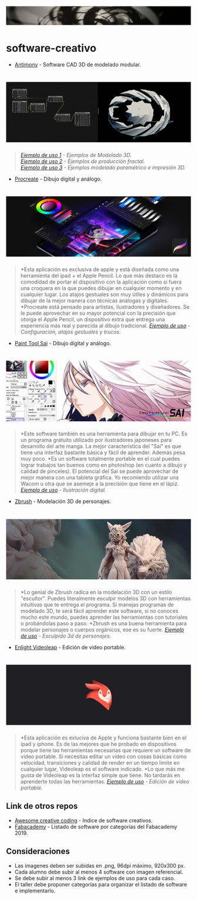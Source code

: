 # [<img src="img/header.png"/>](https://github.com/tallerintegrado2020/software-creativo)

# software-creativo


- [Antimony](https://www.mattkeeter.com/projects/antimony/3/) - Software CAD 3D de modelado modular.
# [<img src="img/antimony.png"/>](https://github.com/tallerintegrado2020/software-creativo)
>*[Ejemplo de uso 1](http://archive.fabacademy.org/archives/2016/fablabsantiago/students/391/class2.html) - Ejemplos de Modelado 3D.*  
>*[Ejemplo de uso 2](http://fabacademy.org/archives/2015/as/students/ashman.bry/week2/software_evaluation/) - Ejemplos de producción fractal.*  
>*[Ejemplo de uso 3](http://fabacademy.org/archives/2015/as/students/lee.sungeun/class05.html) - Ejemplos modelado paramétrico e impresión 3D.*  

- [Procreate](https://procreate.art/) - Dibujo digital y análogo.
# [<img src="img/procreate.jpg"/>](https://www.youtube.com/watch?v=t5J7hMOS0NM&feature=emb_logo)
>*Esta aplicación es exclusiva de apple y está diseñada como una herramienta del ipad + el Apple Pencil. Lo que más destaco es la comodidad de portar el dispositivo con la aplicación como si fuera una croquera en la que puedes dibujar en cualquier momento y en cualquier lugar. Los atajos gestuales son muy útiles y dinámicos para dibujar de la mejor manera con técnicas análogas y digitales. 
>*Procreate está pensado para artistas, ilustradores y diseñadores. Se le puede aprovechar en su mayor potencial con la precisión que otorga el Apple Pencil, un dispositivo extra que entrega una experiencia más real y parecida al dibujo tradicional.
>*[Ejemplo de uso](https://www.youtube.com/watch?v=t5J7hMOS0NM&feature=emb_logo) - Configuración, atajos gestuales y trucos.*  


- [Paint Tool Sai](http://www.mediafire.com/file/8v3b8115orc33m3/Paint_Tool_SAI_%2528bgm94%2529.rar/file) - Dibujo digital y análogo.
# [<img src="img/sai.jpg"/>](https://www.youtube.com/watch?v=F1JzWHDgDfs&feature=emb_logo)
>*Este software también es una herramienta para dibujar en tu PC. Es un programa gratuito utilizado por ilustradores japoneses para desarrollo del arte manga. La mejor característica del "Sai" es que tiene una interfaz bastante básica y fácil de aprender. Además pesa muy poco.
>*Es un software totalmente portable en el cual puedes lograr trabajos tan buenos como en photoshop (en cuanto a dibujo y calidad de pinceles).
El potencial del Sai se puede aprovechar de mejor manera con una tableta gráfica. Yo recomiendo utilizar una Wacom u otra que se asemeje a la precisión que tiene en el lápiz.
>*[Ejemplo de uso](https://www.youtube.com/watch?v=F1JzWHDgDfs&feature=emb_logo) - Ilustración digital.*  


- [Zbrush](https://www.zbrushcentral.com/) - Modelación 3D de personajes.
# [<img src="img/zbrush.jpg"/>](https://www.youtube.com/watch?v=wfO9Htk0qrU&feature=emb_logo)
>*Lo genial de Zbrush radica en la modelación 3D con un estilo "escultor". Puedes literalmente esculpir modelos 3D con herramientas intuitivas que te entrega el programa. Si manejas programas de modelado 3D, te será fácil aprender este software, si no conoces mucho este mundo, puedes aprender las herramientas con tutoriales o probándolas paso a paso.
>*Zbrush es una buena herramienta para modelar personajes o cuerpos orgánicos, ese es su fuerte.
>*[Ejemplo de uso](https://www.youtube.com/watch?v=wfO9Htk0qrU&feature=emb_logo) - Esculpido 3d de personajes.*  


- [Enlight Videoleap](http://videoleapapp.com/) - Edición de video portable.
# [<img src="img/videoleap.jpg"/>](https://www.youtube.com/watch?v=KpcbO1Cwj28&feature=emb_logo)
>*Esta aplicación es exluciva de Apple y funciona bastante bien en el ipad y iphone. Es de las mejores que he probado en dispositivos porque tiene las herramientas necesarias que requiere un software de video portable. Si necesitas editar un video con cosas básicas como velocidad, transiciones y calidad de render en un tiempo límite en cualquier lugar, Videoleap es el software indicado.
>*Lo que más me gusta de Videoleap es la interfaz simple que tiene. No tardarás en aprenderte todas las herramientas.
>*[Ejemplo de uso](https://www.youtube.com/watch?v=KpcbO1Cwj28&feature=emb_logo) - Edición de video portable.*

<!---
Referente Ignacio Saavedra
-->

## Link de otros repos

- [Awesome creative coding](https://github.com/terkelg/awesome-creative-coding) - Indice de software creativos.
- [Fabacademy](http://academy.cba.mit.edu/classes/computer_design/index.html) - Listado de software por categorías del Fabacademy 2019.

## Consideraciones
- Las imagenes deben ser subidas en .png, 96dpi máximo, 920x300 px.
- Cada alumno debe subir al menos 4 software con imagen referencial.
- Se debe subir al menos 3 link de ejemplos de uso para cada caso. 
- El taller debe proponer categorías para organizar el listado de software e implementarlo.


<!---
Este es el post completo de cada software.
- [Antimony](https://www.mattkeeter.com/projects/antimony/3/) - Software CAD 3D de modelado modular
# [<img src="img/antimony.png"/>](https://github.com/tallerintegrado2020/software-creativo)
>*[Ejemplo de uso 1](http://archive.fabacademy.org/archives/2016/fablabsantiago/students/391/class2.html) - Ejemplos de producción gráfica.*
-->